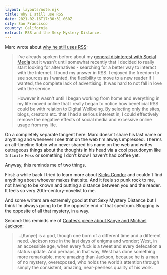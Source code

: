 ```yaml
---
layout: layouts/note.njk
title: Why I still use RSS
date: 2021-02-16T17:30:31.060Z
city: San Francisco
country: California
extract: RSS and the Sexy Mystery Distance.
---
```


Marc wrote about [why he still uses RSS](https://atthis.link/blog/2021/rss.html):

> I've already spoken before about my [general disinterest with Social Media](https://atthis.link/blog/2020/mastodon.html) but it wasn't until somewhat recently that I decided to really start looking for alternatives - searching for a better way to interact with the Internet. I found my answer in RSS. I enjoyed the freedom to see sources as I wanted, the flexibility to move to a new reader if I wanted, the complete lack of advertising. It was hard to not fall in love with the service.
>
> However it wasn't until I began working from home and everything in my life moved online that I really began to notice how beneficial RSS could be with relation to Digital Wellbeing. By selecting only the sites, blogs, creators etc. that I had a serious interest in, I could effectively remove the negative effects of social media and excessive online usage from my life.

On a completely separate tangent here: Marc doesn't share his last name or anything and whenever I see that on the web I'm always impressed. There's an alt-timeline Robin who never shared his name on the web and writes outrageous things about the thoughts in his head via a cool pseudonym like `Infinite Mess` or something I don’t know I haven’t had coffee yet.

Anyway, this reminds me of two things.

First: a while back I tried to learn more about [Kicks Condor](https://www.kickscondor.com/) and couldn't find anything about whoever makes that site. And it feels so punk rock to me, not having to be known and putting a distance between you and the reader. It feels so very 20th-century-novelist to me.

And some writers are extremely good at that Sexy Mystery Distance but I think I’m always going to be the opposite end of that spectrum. Blogging is the opposite of all that mystery, in a way.

Second: this reminds me of [Coates’s piece about Kanye and Michael Jackson](https://www.theatlantic.com/entertainment/archive/2018/05/im-not-black-im-kanye/559763/):

> ...[Kanye] is a god, though one born of a different time and a different need. Jackson rose in the last days of enigma and wonder; West, in an accessible age, when every fuck is a tweet and every defecation a status update. And perhaps, in that way, West has done something more remarkable, more amazing than Jackson, because he is a man of no mystery, overexposed, who holds the world’s attention through simply the consistent, amazing, near-peerless quality of his work.
